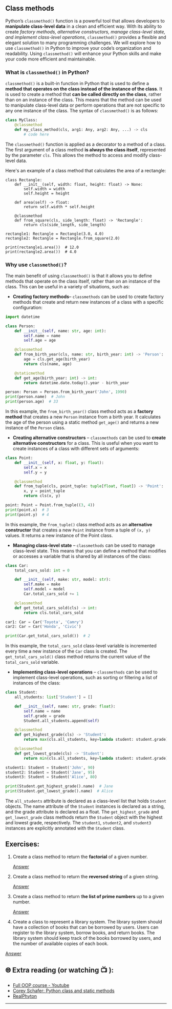 ## Class methods

Python’s `classmethod()` function is a powerful tool that allows developers to **manipulate class-level data** in a clean and efficient way. With its ability to create _factory methods, alternative constructors, manage class-level state, and implement class-level operations_, `classmethod()` provides a flexible and elegant solution to many programming challenges. We will explore how to use `classmethod()` in Python to improve your code’s organization and readability. Using `classmethod()` will enhance your Python skills and make your code more efficient and maintainable.

### What is `classmethod()` in Python?

`classmethod()` is a built-in function in Python that is used to define a **method that operates on the class instead of the instance of the class**. It is used to create a method that **can be called directly on the class**, rather than on an instance of the class. This means that the method can be used to manipulate class-level data or perform operations that are not specific to any one instance of the class.
The syntax of `classmethod()` is as follows:

```python
class MyClass:
    @classmethod
    def my_class_method(cls, arg1: Any, arg2: Any, ...) -> cls
        # code here
```
The `classmethod()` function is applied as a decorator to a method of a class. The first argument of a class method **is always the class itself**, represented by the parameter `cls`. This allows the method to access and modify class-level data.

Here's an example of a class method that calculates the area of a rectangle:

```python3
class Rectangle:
    def __init__(self, width: float, height: float) -> None:
        self.width = width
        self.height = height
    
    def area(self) -> float:
        return self.width * self.height
    
    @classmethod
    def from_square(cls, side_length: float) -> 'Rectangle':
        return cls(side_length, side_length)

rectangle1: Rectangle = Rectangle(3.0, 4.0)
rectangle2: Rectangle = Rectangle.from_square(2.0)

print(rectangle1.area())  # 12.0
print(rectangle2.area())  # 4.0

```

###  Why use `classmethod()`?

The main benefit of using `classmethod()` is that it allows you to define methods that operate on the class itself, rather than on an instance of the class. This can be useful in a variety of situations, such as:
- **Creating factory methods**– `classmethods` can be used to create factory methods that create and return new instances of a class with a specific configuration:

```python
import datetime

class Person:
    def __init__(self, name: str, age: int):
        self.name = name
        self.age = age

    @classmethod
    def from_birth_year(cls, name: str, birth_year: int) -> 'Person':
        age = cls.get_age(birth_year)
        return cls(name, age)

    @staticmethod
    def get_age(birth_year: int) -> int:
        return datetime.date.today().year - birth_year

person: Person = Person.from_birth_year('John', 1990)
print(person.name)  # John
print(person.age)  # 33

```
In this example, the `from_birth_year()` class method acts as a **factory method** that creates a new `Person` instance from a birth year. It calculates the age of the person using a static method `get_age()` and returns a new instance of the `Person` class.

- **Creating alternative constructors** – `classmethods` can be used to **create alternative constructors** for a class. This is useful when you want to create instances of a class with different sets of arguments: 

```python
class Point:
    def __init__(self, x: float, y: float):
        self.x = x
        self.y = y

    @classmethod
    def from_tuple(cls, point_tuple: tuple[float, float]) -> 'Point':
        x, y = point_tuple
        return cls(x, y)

point: Point = Point.from_tuple((3, 4))
print(point.x)  # 3
print(point.y)  # 4

```
In this example, the `from_tuple()` class method acts as an **alternative constructor** that creates a new `Point` instance from a tuple of `(x, y)` values. It returns a new instance of the Point class.

- **Managing class-level state** – `classmethods` can be used to manage class-level state. This means that you can define a method that modifies or accesses a variable that is shared by all instances of the class:

```python
class Car:
    total_cars_sold: int = 0

    def __init__(self, make: str, model: str):
        self.make = make
        self.model = model
        Car.total_cars_sold += 1

    @classmethod
    def get_total_cars_sold(cls) -> int:
        return cls.total_cars_sold

car1: Car = Car('Toyota', 'Camry')
car2: Car = Car('Honda', 'Civic')

print(Car.get_total_cars_sold())  # 2

```
In this example, the `total_cars_sold` class-level variable is incremented every time a new instance of the `Car` class is created. The `get_total_cars_sold()` class method returns the current value of the `total_cars_sold` variable.

- **Implementing class-level operations** – `classmethods` can be used to implement class-level operations, such as sorting or filtering a list of instances of the class:

```python
class Student:
    all_students: list['Student'] = []

    def __init__(self, name: str, grade: float):
        self.name = name
        self.grade = grade
        Student.all_students.append(self)

    @classmethod
    def get_highest_grade(cls) -> 'Student':
        return max(cls.all_students, key=lambda student: student.grade)

    @classmethod
    def get_lowest_grade(cls) -> 'Student':
        return min(cls.all_students, key=lambda student: student.grade)

student1: Student = Student('John', 90)
student2: Student = Student('Jane', 95)
student3: Student = Student('Alice', 80)

print(Student.get_highest_grade().name)  # Jane
print(Student.get_lowest_grade().name)  # Alice

```
 The `all_students` attribute is declared as a class-level list that holds `Student` objects. The name attribute of the `Student` instances is declared as a string, and the grade attribute is declared as a float. The `get_highest_grade` and `get_lowest_grade` class methods return the `Student` object with the highest and lowest grade, respectively. The `student1`, `student2`, and `student3` instances are explicitly annotated with the `Student` class.


## Exercises: 

1)  Create a class method to return the **factorial** of a given number.

    [Answer](https://github.com/CodeAcademy-Online/python-new-material-level2/wiki/Z:-Exercise-answers.#task-nr-1-3) 


2)  Create a class method to return the **reversed string** of a given string.

    [Answer](https://github.com/CodeAcademy-Online/python-new-material-level2/wiki/Z:-Exercise-answers.#task-nr-2-2) 

3)  Create a class method to return t**he list of prime numbers** up to a given number.

    [Answer](https://github.com/CodeAcademy-Online/python-new-material-level2/wiki/Z:-Exercise-answers.#task-nr-3-3) 

7)  Create a class to represent a library system. The library system should have a collection of books that can be borrowed by users. Users can register 
    to the library system, borrow books, and return books. The library system should keep track of the books borrowed by users, and the number of 
    available copies of each book.

  [Answer](https://github.com/CodeAcademy-Online/python-new-material-level2/wiki/Z:-Exercise-answers.#task-nr-4-2) 


## 🌐  Extra reading (or watching 📺 ):

* [Full OOP course - Youtube](https://www.youtube.com/watch?v=Ej_02ICOIgs)
* [Corey Schafer: Python class and static methods](https://www.youtube.com/watch?v=rq8cL2XMM5M&t)
* [RealPhyton](https://realpython.com/instance-class-and-static-methods-demystified/)
***